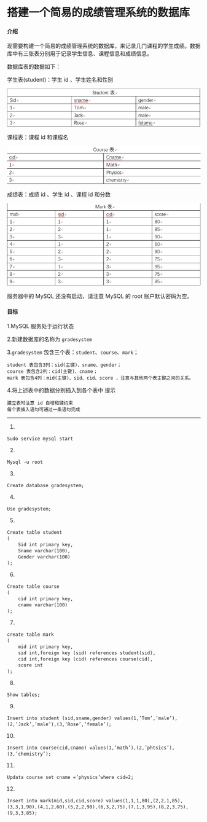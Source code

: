 # 搭建一个简易的成绩管理系统的数据库

#### 介绍

现需要构建一个简易的成绩管理系统的数据库，来记录几门课程的学生成绩。数据库中有三张表分别用于记录学生信息、课程信息和成绩信息。

数据库表的数据如下：

学生表(student)：学生 id 、学生姓名和性别

![学生表](https://github.com/chuyizh/mysqlstudy/blob/master/images/student.jpg)

课程表：课程 id 和课程名

![课程表](https://github.com/chuyizh/mysqlstudy/blob/master/images/course.jpg)

成绩表：成绩 id 、学生 id 、课程 id 和分数

![成绩表](https://github.com/chuyizh/mysqlstudy/blob/master/images/Mark.jpg)

服务器中的 MySQL 还没有启动，请注意 MySQL 的 root 账户默认密码为空。

#### 目标

1.MySQL 服务处于运行状态

2.新建数据库的名称为 `gradesystem`

3.`gradesystem` 包含三个表：`student`、`course`、`mark`；

    student 表包含3列：sid(主键)、sname、gender；
    course 表包含2列：cid(主键)、cname；
    mark 表包含4列：mid(主键)、sid、cid、score ，注意与其他两个表主键之间的关系。

4.将上述表中的数据分别插入到各个表中
提示

    建立表时注意 id 自增和键约束
    每个表插入语句可通过一条语句完成


**********************************************************************************************

1.
```linux
Sudo service mysql start
```

2.
```linux
Mysql -u root
```

3.
```mysql
Create database gradesystem;
```

4.
```mysql
Use gradesystem;
```

5.
```mysql
Create table student
(
    Sid int primary key,
    Sname varchar(100),
    Gender varchar(100)
);
```

6.
```mysql
Create table course
(
    cid int primary key,
    cname varchar(100)
);
```

7.
```mysql
create table mark
(
    mid int primary key,
    sid int,foreign key (sid) references student(sid),
    cid int,foreign key (cid) references course(cid),
    score int
);
```

8.
```mysql
Show tables;
```

9.
```mysql
Insert into student (sid,sname,gender) values(1,’Tom’,’male’),(2,’Jack’,’male’),(3,’Rose’,’female’);
```

10.
```mysql
Insert into course(cid,cname) values(1,’math’),(2,’phtsics’),(3,’chemistry’);
```

11.
```mysql
Updata course set cname =’physics’where cid=2;
```

12.
```mysql
Insert into mark(mid,sid,cid,score) values(1,1,1,80),(2,2,1,85),(3,3,1,90),(4,1,2,60),(5,2,2,90),(6,3,2,75),(7,1,3,95),(8,2,3,75),(9,3,3,85);
```
